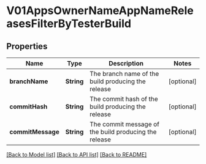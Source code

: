# V01AppsOwnerNameAppNameReleasesFilterByTesterBuild

## Properties
Name | Type | Description | Notes
------------ | ------------- | ------------- | -------------
**branchName** | **String** | The branch name of the build producing the release | [optional] 
**commitHash** | **String** | The commit hash of the build producing the release | [optional] 
**commitMessage** | **String** | The commit message of the build producing the release | [optional] 

[[Back to Model list]](../README.md#documentation-for-models) [[Back to API list]](../README.md#documentation-for-api-endpoints) [[Back to README]](../README.md)


